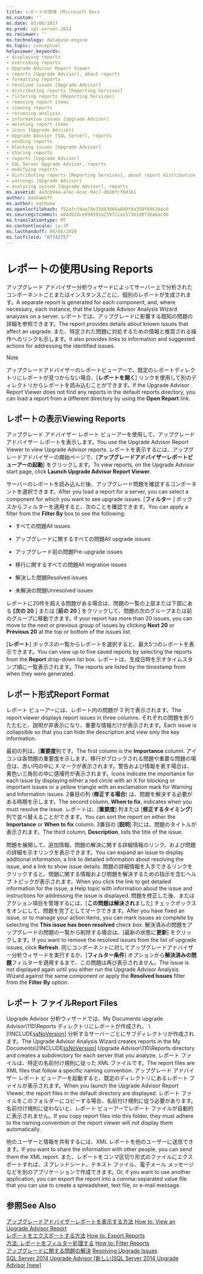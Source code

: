 ```yaml
---
title: レポートの使用 |Microsoft Docs
ms.custom: ''
ms.date: 03/06/2017
ms.prod: sql-server-2014
ms.reviewer: ''
ms.technology: database-engine
ms.topic: conceptual
helpviewer_keywords:
- displaying reports
- overriding reports
- Upgrade Advisor Report Viewer
- reports [Upgrade Advisor], about reports
- formatting reports
- resolved issues [Upgrade Advisor]
- distributing reports [Reporting Services]
- filtering reports [Reporting Services]
- removing report items
- viewing reports
- rerunning analysis
- information issues [Upgrade Advisor]
- deleting report items
- icons [Upgrade Advisor]
- Upgrade Advisor [SQL Server], reports
- sending reports
- blocking issues [Upgrade Advisor]
- sharing reports
- reports [Upgrade Advisor]
- SQL Server Upgrade Advisor, reports
- modifying reports
- distributing reports [Reporting Services], about report distribution
- warnings [Upgrade Advisor]
- analyzing system [Upgrade Advisor], reports
ms.assetid: 4a3cb94a-a7ac-4cec-94c7-db26fcf6d161
author: mashamsft
ms.author: mathoma
ms.openlocfilehash: f52afcfdaa7de33d83d64a049f9a350f0463b4c6
ms.sourcegitcommit: ad4d92dce894592a259721a1571b1d8736abacdb
ms.translationtype: MT
ms.contentlocale: ja-JP
ms.lasthandoff: 08/04/2020
ms.locfileid: "87742757"
---
```

# <a name="using-reports"></a><span data-ttu-id="ecc77-102">レポートの使用</span><span class="sxs-lookup"><span data-stu-id="ecc77-102">Using Reports</span></span>
  <span data-ttu-id="ecc77-103">アップグレード アドバイザー分析ウィザードによってサーバー上で分析されたコンポーネントごとまたはインスタンスごとに、個別のレポートが生成されます。</span><span class="sxs-lookup"><span data-stu-id="ecc77-103">A separate report is generated for each component, and, where necessary, each instance, that the Upgrade Advisor Analysis Wizard analyzes on a server.</span></span> <span data-ttu-id="ecc77-104">レポートでは、アップグレードに影響する既知の問題の詳細を参照できます。</span><span class="sxs-lookup"><span data-stu-id="ecc77-104">The report provides details about known issues that affect an upgrade.</span></span> <span data-ttu-id="ecc77-105">また、特定された問題に対処するための情報と推奨される操作へのリンクも示します。</span><span class="sxs-lookup"><span data-stu-id="ecc77-105">It also provides links to information and suggested actions for addressing the identified issues.</span></span>  
  
> [!NOTE]  
>  <span data-ttu-id="ecc77-106">アップグレードアドバイザーのレポートビューアーで、既定のレポートディレクトリにレポートが見つからない場合、[**レポートを開く**] リンクを使用して別のディレクトリからレポートを読み込むことができます。</span><span class="sxs-lookup"><span data-stu-id="ecc77-106">If the Upgrade Advisor Report Viewer does not find any reports in the default reports directory, you can load a report from a different directory by using the **Open Report** link.</span></span>  
  
## <a name="viewing-reports"></a><span data-ttu-id="ecc77-107">レポートの表示</span><span class="sxs-lookup"><span data-stu-id="ecc77-107">Viewing Reports</span></span>  
 <span data-ttu-id="ecc77-108">アップグレード アドバイザー レポート ビューアーを使用して、アップグレード アドバイザー レポートを表示します。</span><span class="sxs-lookup"><span data-stu-id="ecc77-108">You use the Upgrade Advisor Report Viewer to view Upgrade Advisor reports.</span></span> <span data-ttu-id="ecc77-109">レポートを表示するには、アップグレードアドバイザーの開始ページで、[**アップグレードアドバイザーレポートビューアーの起動**] をクリックします。</span><span class="sxs-lookup"><span data-stu-id="ecc77-109">To view reports, on the Upgrade Advisor start page, click **Launch Upgrade Advisor Report Viewer**.</span></span>  
  
 <span data-ttu-id="ecc77-110">サーバーのレポートを読み込んだ後、アップグレード問題を確認するコンポーネントを選択できます。</span><span class="sxs-lookup"><span data-stu-id="ecc77-110">After you load a report for a server, you can select a component for which you want to see upgrade issues.</span></span> <span data-ttu-id="ecc77-111">[**フィルター** ] ボックスからフィルターを適用すると、次のことを確認できます。</span><span class="sxs-lookup"><span data-stu-id="ecc77-111">You can apply a filter from the **Filter By** box to see the following:</span></span>  
  
-   <span data-ttu-id="ecc77-112">すべての問題</span><span class="sxs-lookup"><span data-stu-id="ecc77-112">All issues</span></span>  
  
-   <span data-ttu-id="ecc77-113">アップグレードに関するすべての問題</span><span class="sxs-lookup"><span data-stu-id="ecc77-113">All upgrade issues</span></span>  
  
-   <span data-ttu-id="ecc77-114">アップグレード前の問題</span><span class="sxs-lookup"><span data-stu-id="ecc77-114">Pre-upgrade issues</span></span>  
  
-   <span data-ttu-id="ecc77-115">移行に関するすべての問題</span><span class="sxs-lookup"><span data-stu-id="ecc77-115">All migration issues</span></span>  
  
-   <span data-ttu-id="ecc77-116">解決した問題</span><span class="sxs-lookup"><span data-stu-id="ecc77-116">Resolved issues</span></span>  
  
-   <span data-ttu-id="ecc77-117">未解決の問題</span><span class="sxs-lookup"><span data-stu-id="ecc77-117">Unresolved issues</span></span>  
  
 <span data-ttu-id="ecc77-118">レポートに20件を超える問題がある場合は、問題の一覧の上部または下部にある **[次の 20** ] または [**前の 20** ] をクリックして、問題の次のグループまたは前のグループに移動できます。</span><span class="sxs-lookup"><span data-stu-id="ecc77-118">If your report has more than 20 issues, you can move to the next or previous group of issues by clicking **Next 20** or **Previous 20** at the top or bottom of the issues list.</span></span>  
  
 <span data-ttu-id="ecc77-119">[**レポート**] ボックスの一覧からレポートを選択すると、最大5つのレポートを表示できます。</span><span class="sxs-lookup"><span data-stu-id="ecc77-119">You can view up to five saved reports by selecting the reports from the **Report** drop-down list box.</span></span> <span data-ttu-id="ecc77-120">レポートは、生成日時を示すタイムスタンプ順に一覧表示されます。</span><span class="sxs-lookup"><span data-stu-id="ecc77-120">The reports are listed by the timestamp from when they were generated.</span></span>  
  
## <a name="report-format"></a><span data-ttu-id="ecc77-121">レポート形式</span><span class="sxs-lookup"><span data-stu-id="ecc77-121">Report Format</span></span>  
 <span data-ttu-id="ecc77-122">レポート ビューアーには、レポート内の問題が 3 列で表示されます。</span><span class="sxs-lookup"><span data-stu-id="ecc77-122">The report viewer displays report issues in three columns.</span></span> <span data-ttu-id="ecc77-123">それぞれの問題を折りたたむと、説明が非表示になり、重要な情報だけが表示されます。</span><span class="sxs-lookup"><span data-stu-id="ecc77-123">Each issue is collapsible so that you can hide the description and view only the key information.</span></span>  
  
 <span data-ttu-id="ecc77-124">最初の列は、[**重要度**列です。</span><span class="sxs-lookup"><span data-stu-id="ecc77-124">The first column is the **Importance** column.</span></span> <span data-ttu-id="ecc77-125">アイコンは各問題の重要度を示します。移行がブロックされる問題や重要な問題の場合は、赤い円の中に X マークが表示されます。警告および情報を表す場合は、黄色い三角形の中に感嘆符が表示されます。</span><span class="sxs-lookup"><span data-stu-id="ecc77-125">Icons indicate the importance for each issue by displaying either a red circle with an X for blocking or important issues or a yellow triangle with an exclamation mark for Warning and Information issues.</span></span> <span data-ttu-id="ecc77-126">2番目の列 (**修正する場合**) は、問題を解決する必要がある時期を示します。</span><span class="sxs-lookup"><span data-stu-id="ecc77-126">The second column, **When to fix**, indicates when you must resolve the issue.</span></span> <span data-ttu-id="ecc77-127">レポートは、[**重要度**] 列または [**修正するタイミング**] 列で並べ替えることができます。</span><span class="sxs-lookup"><span data-stu-id="ecc77-127">You can sort the report on either the **Importance** or **When to fix** column.</span></span> <span data-ttu-id="ecc77-128">3番目の [**説明**] 列には、問題のタイトルが表示されます。</span><span class="sxs-lookup"><span data-stu-id="ecc77-128">The third column, **Description**, lists the title of the issue.</span></span>  
  
 <span data-ttu-id="ecc77-129">問題を展開して、追加情報、問題の解決に関する詳細情報のリンク、および問題の詳細を示すリンクを表示できます。</span><span class="sxs-lookup"><span data-stu-id="ecc77-129">You can expand an issue to display additional information, a link to detailed information about resolving the issue, and a link to show issue details.</span></span> <span data-ttu-id="ecc77-130">問題の詳細情報を入手できるリンクをクリックすると、問題に関する情報および問題を解決するための指示を含むヘルプ トピックが表示されます。</span><span class="sxs-lookup"><span data-stu-id="ecc77-130">When you click the link to get detailed information for the issue, a Help topic with information about the issue and instructions for addressing the issue is displayed.</span></span> <span data-ttu-id="ecc77-131">問題を修正した後、またはアクション項目を管理するには、[**この問題は解決され**ました] チェックボックスをオンにして、問題を完了としてマークできます。</span><span class="sxs-lookup"><span data-stu-id="ecc77-131">After you have fixed an issue, or to manage your action items, you can mark issues as complete by selecting the **This issue has been resolved** check box.</span></span> <span data-ttu-id="ecc77-132">解決済みの問題をアップグレードの問題の一覧から削除する場合は、[最新の状態に**更新**] をクリックします。</span><span class="sxs-lookup"><span data-stu-id="ecc77-132">If you want to remove the resolved issues from the list of upgrade issues, click **Refresh**.</span></span> <span data-ttu-id="ecc77-133">同じコンポーネントに対してアップグレードアドバイザー分析ウィザードを実行するか、[**フィルター条件**] オプションから**解決済みの問題**フィルターを適用するまで、この問題は再び表示されません。</span><span class="sxs-lookup"><span data-stu-id="ecc77-133">The issue is not displayed again until you either run the Upgrade Advisor Analysis Wizard against the same component or apply the **Resolved Issues** filter from the **Filter By** option.</span></span>  
  
## <a name="report-files"></a><span data-ttu-id="ecc77-134">レポート ファイル</span><span class="sxs-lookup"><span data-stu-id="ecc77-134">Report Files</span></span>  
 <span data-ttu-id="ecc77-135">Upgrade Advisor 分析ウィザードでは、My Documents upgrade Advisor\110\Reports ディレクトリにレポートが作成され、 \\ [!INCLUDE[ssNoVersion](../../includes/ssnoversion-md.md)] 分析するサーバーごとにサブディレクトリが作成されます。</span><span class="sxs-lookup"><span data-stu-id="ecc77-135">The Upgrade Advisor Analysis Wizard creates reports in the My Documents\\[!INCLUDE[ssNoVersion](../../includes/ssnoversion-md.md)] Upgrade Advisor\110\Reports directory and creates a subdirectory for each server that you analyze.</span></span> <span data-ttu-id="ecc77-136">レポート ファイルは、特定の名前付け規則に従った XML ファイルです。</span><span class="sxs-lookup"><span data-stu-id="ecc77-136">The report files are XML files that follow a specific naming convention.</span></span> <span data-ttu-id="ecc77-137">アップグレード アドバイザー レポート ビューアーを起動すると、既定のディレクトリにあるレポート ファイルが表示されます。</span><span class="sxs-lookup"><span data-stu-id="ecc77-137">When you launch the Upgrade Advisor Report Viewer, the report files in the default directory are displayed.</span></span> <span data-ttu-id="ecc77-138">レポート ファイルをこのフォルダーにコピーする場合、名前付け規則に従う必要があります。名前付け規則に従わないと、レポート ビューアーでレポート ファイルが自動的に表示されません。</span><span class="sxs-lookup"><span data-stu-id="ecc77-138">If you copy report files into this folder, they must adhere to the naming convention or the report viewer will not display them automatically.</span></span>  
  
 <span data-ttu-id="ecc77-139">他のユーザーと情報を共有するには、XML レポートを他のユーザーに送信できます。</span><span class="sxs-lookup"><span data-stu-id="ecc77-139">If you want to share the information with other people, you can send them the XML report.</span></span> <span data-ttu-id="ecc77-140">また、レポートをコンマ区切り形式のファイルにエクスポートすれば、スプレッドシート、テキスト ファイル、電子メール メッセージなどを別のアプリケーションで作成できます。</span><span class="sxs-lookup"><span data-stu-id="ecc77-140">Or, if you want to use another application, you can export the report into a comma-separated value file that you can use to create a spreadsheet, text file, or e-mail message.</span></span>  
  
## <a name="see-also"></a><span data-ttu-id="ecc77-141">参照</span><span class="sxs-lookup"><span data-stu-id="ecc77-141">See Also</span></span>  
 <span data-ttu-id="ecc77-142">[アップグレードアドバイザーレポートを表示する方法](../../../2014/sql-server/install/how-to-view-an-upgrade-advisor-report.md) </span><span class="sxs-lookup"><span data-stu-id="ecc77-142">[How to: View an Upgrade Advisor Report](../../../2014/sql-server/install/how-to-view-an-upgrade-advisor-report.md) </span></span>  
 <span data-ttu-id="ecc77-143">[レポートをエクスポートする方法](../../../2014/sql-server/install/how-to-export-reports.md) </span><span class="sxs-lookup"><span data-stu-id="ecc77-143">[How to: Export Reports](../../../2014/sql-server/install/how-to-export-reports.md) </span></span>  
 <span data-ttu-id="ecc77-144">[方法: レポートをフィルター処理する](../../../2014/sql-server/install/how-to-filter-reports.md) </span><span class="sxs-lookup"><span data-stu-id="ecc77-144">[How to: Filter Reports](../../../2014/sql-server/install/how-to-filter-reports.md) </span></span>  
 <span data-ttu-id="ecc77-145">[アップグレードに関する問題の解決](../../../2014/sql-server/install/resolving-upgrade-issues.md) </span><span class="sxs-lookup"><span data-stu-id="ecc77-145">[Resolving Upgrade Issues](../../../2014/sql-server/install/resolving-upgrade-issues.md) </span></span>  
 [<span data-ttu-id="ecc77-146">SQL Server 2014 Upgrade Advisor &#91;新しい&#93;</span><span class="sxs-lookup"><span data-stu-id="ecc77-146">SQL Server 2014 Upgrade Advisor &#91;new&#93;</span></span>](sql-server-2014-upgrade-advisor.md)  
  
  
